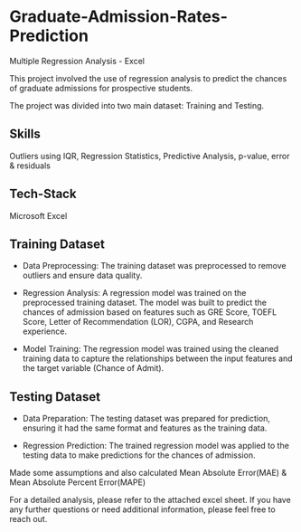 
# Graduate-Admission-Rates-Prediction

Multiple Regression Analysis - Excel

This project involved the use of regression analysis to predict the chances of graduate admissions for prospective students.

The project was divided into two main dataset: Training and Testing.


## Skills

Outliers using IQR, Regression Statistics, Predictive Analysis, p-value, error & residuals

## Tech-Stack

Microsoft Excel
## Training Dataset

- Data Preprocessing: The training dataset was preprocessed to remove outliers and ensure data quality.

- Regression Analysis: A regression model was trained on the preprocessed training dataset. The model was built to predict the chances of admission based on features such as GRE Score, TOEFL Score, Letter of Recommendation (LOR), CGPA, and Research experience.

- Model Training: The regression model was trained using the cleaned training data to capture the relationships between the input features and the target variable (Chance of Admit).
## Testing Dataset

- Data Preparation: The testing dataset was prepared for prediction, ensuring it had the same format and features as the training data.

- Regression Prediction: The trained regression model was applied to the testing data to make predictions for the chances of admission.

Made some assumptions and also calculated Mean Absolute Error(MAE) & Mean Absolute Percent Error(MAPE)

For a detailed analysis, please refer to the attached excel sheet. If you have any further questions or need additional information, please feel free to reach out.